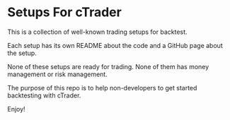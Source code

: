# Setups For cTrader

This is a collection of well-known trading setups for backtest.

Each setup has its own README about the code and a GitHub page about the setup.

None of these setups are ready for trading. None of them has money management or risk management.

The purpose of this repo is to help non-developers to get started backtesting with cTrader.

Enjoy!
